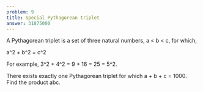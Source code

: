 ```yaml
---
problem: 9
title: Special Pythagorean triplet
answer: 31875000
---
```


A Pythagorean triplet is a set of three natural numbers, a < b < c, for which,

  a^2 + b^2 = c^2

For example, 3^2 + 4^2 = 9 + 16 = 25 = 5^2.

There exists exactly one Pythagorean triplet for which a + b + c = 1000.
Find the product abc.

